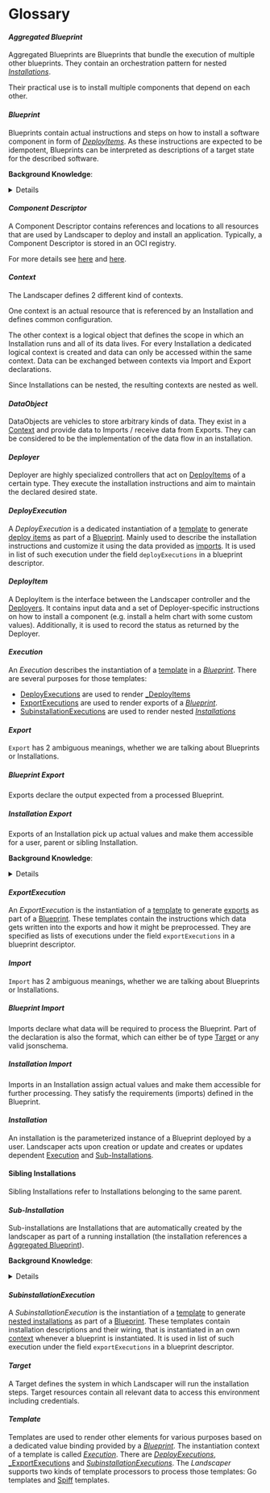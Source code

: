 # Glossary

#### _Aggregated Blueprint_

  Aggregated Blueprints are Blueprints that bundle the execution of multiple
  other blueprints.
  They contain an orchestration pattern for nested [_Installations_](#installation).

  Their practical use is to install multiple components that depend on each other.

#### _Blueprint_

  Blueprints contain actual instructions and steps on how to install a software component in form of [_DeployItems_](#deployitem).
  As these instructions are expected to be idempotent, Blueprints can be interpreted as descriptions of a target state for the described software.

  __Background Knowledge__:
    <details>
    Blueprints consists of:
      - Configuration Data ([Imports](#import))
      - Installation instructions
        - [DeployItems](#deployitem) or
        - [Sub-Installations](#sub-installation)
      - [Output](#export)
    </details>

#### _Component Descriptor_
  A Component Descriptor contains references and locations to all resources that are used by Landscaper to deploy and install an application.
  Typically, a Component Descriptor is stored in an OCI registry.

  For more details see [here](https://gardener.github.io/component-spec/format.html) and [here](https://gardener.github.io/component-spec/semantics.html).

#### _Context_

  The Landscaper defines 2 different kind of contexts.

  One context is an actual resource that is referenced by an Installation and defines common configuration.

  The other context is a logical object that defines the scope in which an Installation runs and all of its data lives.
  For every Installation a dedicated logical context is created and data can only be accessed within the same context.
  Data can be exchanged between contexts via Import and Export declarations.

  Since Installations can be nested, the resulting contexts are nested as well.

#### _DataObject_

  DataObjects are vehicles to store arbitrary kinds of data. They exist in a [Context](#context) and provide data to Imports / receive data from Exports. They can be considered to be the implementation of the data flow in an installation.

#### _Deployer_

  Deployer are highly specialized controllers that act on [DeployItems](#deployitem) of a certain type. They execute the installation instructions and aim to maintain the declared desired state.

#### _DeployExecution_

  A _DeployExecution_ is a dedicated instantiation of a [template](#template) to generate [deploy items](#deployitem) as part of a [Blueprint](#blueprint). Mainly used to describe the installation instructions and customize it using the data provided as [imports](#import).
  It is used in list of such execution under the field `deployExecutions` in a blueprint descriptor.

#### _DeployItem_

  A DeployItem is the interface between the Landscaper controller and the [Deployers](#deployer). It contains input data and a set of Deployer-specific instructions on how to install a component (e.g. install a helm chart with some custom values). Additionally, it is used to record the status as returned by the Deployer.

#### _Execution_
  
  An _Execution_ describes the instantiation of a [template](#template) in a [_Blueprint_](#blueprint).
  There are several purposes for those templates: 
  - [DeployExecutions](#deployexecution) are used to render [_DeployItems](#deployitem)
  - [ExportExecutions](#exportexecution) are used to render exports of a [_Blueprint_](#blueprint).
  - [SubinstallationExecutions](#subinstallationexecution) are used to render nested [_Installations_](#installation)

#### _Export_

  `Export` has 2 ambiguous meanings, whether we are talking about Blueprints or Installations.

##### Blueprint Export

  Exports declare the output expected from a processed Blueprint.

##### Installation Export

  Exports of an Installation pick up actual values and make them accessible for a user, parent or sibling Installation.

  __Background Knowledge__:
    <details>
    Parent Installations can use exports of their [sub-installations](#sub-installation) as their own export.
    They cannot be used as inputs for their deploy items.
    </details>

#### _ExportExecution_

  An _ExportExecution_ is the instantiation of a [template](#template) to generate [exports](#export) as part of a [Blueprint](#blueprint).
  These templates contain the instructions which data gets written into the exports and how it might be preprocessed.
  They are specified as lists of executions under the field `exportExecutions` in a blueprint descriptor.

#### _Import_

  `Import` has 2 ambiguous meanings, whether we are talking about Blueprints or Installations.

##### Blueprint Import

  Imports declare what data will be required to process the Blueprint. Part of the declaration is also the format, which can either be of type [Target](#target) or any valid jsonschema.

##### Installation Import

  Imports in an Installation assign actual values and make them accessible for further processing. They satisfy the requirements (imports) defined in the Blueprint.

#### _Installation_

  An installation is the parameterized instance of a Blueprint deployed by a user.
  Landscaper acts upon creation or update and creates or updates dependent [Execution](#execution) and [Sub-Installations](#sub-installation).

#### Sibling Installations

  Sibling Installations refer to Installations belonging to the same parent.

#### _Sub-Installation_

  Sub-installations are Installations that are automatically created by the landscaper as part of a running installation (the installation references a [Aggregated Blueprint](#aggregated-blueprint)).

  __Background Knowledge__:
  <details>
    Sub-installations define the usage of other blueprints within an [Aggregated Blueprint](#_aggregated-blueprint_).
    Sub-installations can be nested, when deployed, they are managed by their parent (sub)installation.
  </details>

#### _SubinstallationExecution_

A _SubinstallationExecution_ is the instantiation of a [template](#template) to generate [nested installations](#installation) as part of a [Blueprint](#blueprint).
These templates contain installation descriptions and their wiring, that is instantiated in an own [context](#context) whenever a blueprint is instantiated.
It is used in list of such execution under the field `exportExecutions` in a blueprint descriptor.

#### _Target_

  A Target defines the system in which Landscaper will run the installation steps. Target resources contain all relevant data to access this environment including credentials.

#### _Template_

  Templates are used to render other elements for various purposes based on a dedicated
  value binding provided by a [_Blueprint_](#blueprint). The instantiation context of a
  template is called [_Execution_](#execution). There are [_DeployExecutions_](#deployexecution),
  [_ExportExecutions](#exportexecution) and [_SubinstallationExecutions_](#subinstallationexecution).
  The _Landscaper_ supports two kinds of template processors to process those templates: Go templates and [Spiff](https://github.com/mandelsoft/spiff) templates.